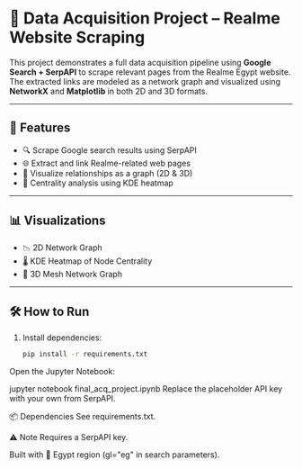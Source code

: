 # 📱 Data Acquisition Project – Realme Website Scraping

This project demonstrates a full data acquisition pipeline using **Google Search + SerpAPI** to scrape relevant pages from the Realme Egypt website. The extracted links are modeled as a network graph and visualized using **NetworkX** and **Matplotlib** in both 2D and 3D formats.

---

## 🚀 Features

- 🔍 Scrape Google search results using SerpAPI  
- 🌐 Extract and link Realme-related web pages  
- 🧠 Visualize relationships as a graph (2D & 3D)  
- 🧮 Centrality analysis using KDE heatmap  

---

## 📊 Visualizations

- 📉 2D Network Graph  
- 🌡️ KDE Heatmap of Node Centrality  
- 🧩 3D Mesh Network Graph  

---

## 🛠️ How to Run

1. Install dependencies:
   ```bash
   pip install -r requirements.txt
Open the Jupyter Notebook:

jupyter notebook final_acq_project.ipynb
Replace the placeholder API key with your own from SerpAPI.

📦 Dependencies
See requirements.txt.

⚠️ Note
Requires a SerpAPI key.

Built with 📍 Egypt region (gl="eg" in search parameters).
